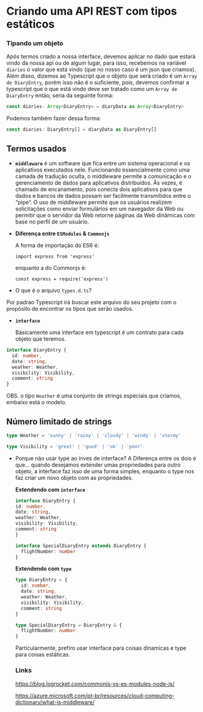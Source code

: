 # Criando uma API REST com tipos estáticos



### Tipando um objeto
Após termos criado a nossa interface, devemos aplicar no dado que estará vindo da nossa api ou de algum lugar, para isso, recebemos na variável `diaries` o valor que está vindo (que no nosso caso é um json que criamos).
Além disso, dizemos ao Typescript que o objeto que será criado é um `Array de DiaryEntry`, porém isso não é o suficiente, pois, devemos confirmar a typescript que o que está vindo deve ser tratado como um `Array de DiaryEntry` então, seria da seguinte forma:
```ts
const diaries: Array<DiaryEntry> = diaryData as Array<DiaryEntry>
```

Podemos também fazer dessa forma:
```ts
const diaries: DiaryEntry[] = diaryData as DiaryEntry[]
```


## Termos usados

- **`middleware`** é um software que fica entre um sistema operacional e os aplicativos executados nele. Funcionando essencialmente como uma camada de tradução oculta, o middleware permite a comunicação e o gerenciamento de dados para aplicativos distribuídos. Às vezes, é chamado de encanamento, pois conecta dois aplicativos para que dados e bancos de dados possam ser facilmente transmitidos entre o “pipe”. O uso de middleware permite que os usuários realizem solicitações como enviar formulários em um navegador da Web ou permitir que o servidor da Web retorne páginas da Web dinâmicas com base no perfil de um usuário.

- **Diferença entre `ESModules` & `Commonjs`** 

  A forma de importação do ES6 é:

  `import express from 'express'`

  enquanto a do Commonjs é:

  `const express = require('express')`

-  O que é o arquivo `types.d.ts`?

  Por padrao Typescript irá buscar este arquivo do seu projeto com o propósito de encontrar os tipos que serão usados.

- **`interface`**
  
  Básicamente uma interface em typescript é um contrato para cada objeto que teremos.

```ts
interface DiaryEntry {
  id: number,
  date: string,
  weather: Weather,
  visibility: Visibility,
  comment: string
}
```
OBS. o tipo `Weather` é uma conjunto de strings especiais que criamos, embaixo está o modelo.

## Número limitado de strings

```ts
type Weather = 'sunny' | 'rainy' | 'cloudy' | 'windy' | 'stormy'

type Visibility = 'great' | 'good' | 'ok' | 'poor'
```

- Porque não usar type ao inves de interface?
  A Diferença entre os dois é que... quando desejamos extender umas propriedades para outro objeto, a interface faz isso de uma forma simples, enquanto o type nos faz criar um novo objeto com as propriedades.
  
  **Extendendo com `interface`**
  ```ts
  interface DiaryEntry {
  id: number,
  date: string,
  weather: Weather,
  visibility: Visibility,
  comment: string
  }

  interface SpecialDiaryEntry extends DiaryEntry {
    flightNumber: number
  }
  ```

  **Extendendo com `type`**
  ```ts
  type DiaryEntry = {
    id: number,
    date: string,
    weather: Weather,
    visibility: Visibility,
    comment: string
  }

  type SpecialDiaryEntry = DiaryEntry & {
    flightNumber: number
  }
  ```
  Particularmente, prefiro usar interface para coisas dinamicas e type para coisas estáticas.

  ### Links

  https://blog.logrocket.com/commonjs-vs-es-modules-node-js/

  https://azure.microsoft.com/pt-br/resources/cloud-computing-dictionary/what-is-middleware/